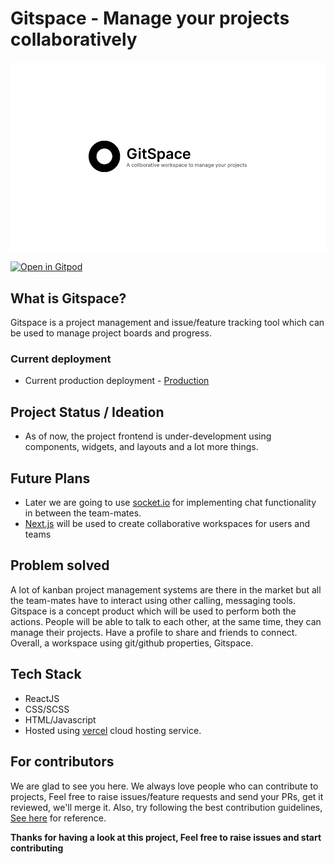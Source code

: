 # Gitspace - Manage your projects collaboratively

![gitspace-repo-banner](./misc/github-readme-repo-banner.png)

[![Open in Gitpod](https://gitpod.io/button/open-in-gitpod.svg)](https://gitpod.io/#https://github.com/yashsehgal/dashboard-ui/)

## What is Gitspace?

Gitspace is a project management and issue/feature tracking tool which can be used to manage project boards and progress.

### Current deployment

- Current production deployment - [Production](https://gitspace-ui.vercel.app/)

## Project Status / Ideation

- As of now, the project frontend is under-development using components, widgets, and layouts and a lot more things.

## Future Plans

- Later we are going to use [socket.io](https://socket.io) for implementing chat functionality in between the team-mates.
- [Next.js](https://nextjs.org) will be used to create collaborative workspaces for users and teams

## Problem solved

A lot of kanban project management systems are there in the market but all the team-mates have to interact using other calling, messaging tools. Gitspace is a concept product which will be used to perform both the actions. People will be able to talk to each other, at the same time, they can manage their projects. Have a profile to share and friends to connect.
Overall, a workspace using git/github properties, Gitspace.

## Tech Stack

- ReactJS
- CSS/SCSS
- HTML/Javascript
- Hosted using [vercel](https://vercel.com/) cloud hosting service.

## For contributors

We are glad to see you here. We always love people who can contribute to projects, Feel free to raise issues/feature requests and send your PRs, get it reviewed, we'll merge it. Also, try following the best contribution guidelines, [See here](https://www.freecodecamp.org/news/how-to-contribute-to-open-source-projects-beginners-guide/) for reference.

**Thanks for having a look at this project, Feel free to raise issues and start contributing**
